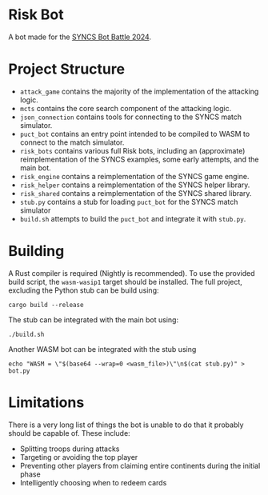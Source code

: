 # Risk Bot
A bot made for the [SYNCS Bot Battle 2024](https://github.com/syncs-usyd/risk-game-engine).

# Project Structure
* `attack_game` contains the majority of the implementation of the attacking logic.
* `mcts` contains the core search component of the attacking logic.
* `json_connection` contains tools for connecting to the SYNCS match simulator.
* `puct_bot` contains an entry point intended to be compiled to WASM to connect to the match simulator.
* `risk_bots` contains various full Risk bots, including an (approximate) reimplementation of the SYNCS examples, some early attempts, and the main bot.
* `risk_engine` contains a reimplementation of the SYNCS game engine.
* `risk_helper` contains a reimplementation of the SYNCS helper library.
* `risk_shared` contains a reimplementation of the SYNCS shared library.
* `stub.py` contains a stub for loading `puct_bot` for the SYNCS match simulator
* `build.sh` attempts to build the `puct_bot` and integrate it with `stub.py`.


# Building
A Rust compiler is required (Nightly is recommended). To use the provided build script, the `wasm-wasip1` target should be installed. The full project, excluding the Python stub can be build using:
```
cargo build --release
```
The stub can be integrated with the main bot using:
```
./build.sh
```
Another WASM bot can be integrated with the stub using
```
echo "WASM = \"$(base64 --wrap=0 <wasm_file>)\"\n$(cat stub.py)" > bot.py
```

# Limitations
There is a very long list of things the bot is unable to do that it probably should be capable of. These include:
* Splitting troops during attacks
* Targeting or avoiding the top player
* Preventing other players from claiming entire continents during the initial phase
* Intelligently choosing when to redeem cards
